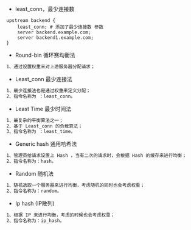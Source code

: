 - least_conn，最少连接数

```nginx
upstream backend {
    least_conn; # 添加了最少连接数 参数
    server backend.example.com;
    server backend1.example.com;
}
```

- Round-bin 循环赛均衡法

```tex
1、通过设置权重来对上游服务器分配请求；
```

- Least_conn 最少连接法

```tex
1、最少连接法也是通过权重来定义分配；
2、指令名称为 ：least_conn。
```

- Least Time 最少时间法

```tex
1、最复杂的平衡算法之一；
2、基于 Least_conn 的负载算法；
3、指令名称为 ：least_time。
```

- Generic hash 通用哈希法

```tex
1、管理员给请求设置上 Hash ，当有二次的请求时，会根据 Hash 的缓存来进行均衡；
2、指令名称为：hash。
```

- Random 随机法

```tex
1、随机选取一个服务器来进行均衡，考虑随机的同时也会考虑权重；
2、指令名称为：random。
```

- Ip hash (IP散列)

```tex
1、根据 IP 来进行均衡，考虑的时候也会考虑权重；
2、指令名称为：ip_hash。
```

